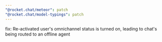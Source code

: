 ```yaml
---
"@rocket.chat/meteor": patch
"@rocket.chat/model-typings": patch
---
```


fix: Re-activated user's omnichannel status is turned on, leading to chat's being routed to an offline agent
